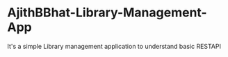 # AjithBBhat-Library-Management-App
It's a simple Library management application to understand basic RESTAPI

